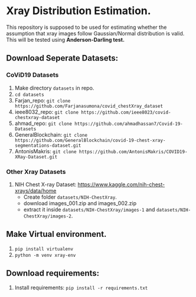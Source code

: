 # Xray Distribution Estimation.

This repository is supposed to be used for estimating whether the assumption that xray images follow Gaussian/Normal distribution is valid. This will be tested using **Anderson-Darling test.**

## Download Seperate Datasets:

### CoViD19 Datasets
1. Make directory ```datasets``` in repo.
2. ```cd datasets```
3. Farjan_repo: ```git clone https://github.com/Farjanasumona/covid_chestXray_dataset```
4. ieee8032_repo: ```git clone https://github.com/ieee8023/covid-chestxray-dataset```
5. ahmad_repo: ```git clone https://github.com/ahmadhassan7/Covid-19-Datasets```
6. GeneralBlockchain: ```git clone https://github.com/GeneralBlockchain/covid-19-chest-xray-segmentations-dataset.git```
7. AntonisMakris: ```git clone https://github.com/AntonisMakris/COVID19-XRay-Dataset.git```

### Other Xray Datasets
1. NIH Chest X-ray Dataset: https://www.kaggle.com/nih-chest-xrays/data/home
	- Create folder ```datasets/NIH-ChestXray```.
	-  download images_001.zip and images_002.zip
	- extract it inside ```datasets/NIH-ChestXray/images-1``` and ```datasets/NIH-ChestXray/images-2```.

## Make Virtual environment.
1. ```pip install virtualenv```
2. ```python -m venv xray-env```  

## Download requirements:
1. Install requirements: ```pip install -r requirements.txt```